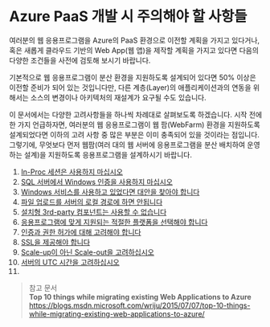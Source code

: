 # Azure PaaS 개발 시 주의해야 할 사항들

여러분의 웹 응용프로그램을 Azure의 PaaS 환경으로 이전할 계획을 가지고 있다거나, 혹은 새롭게 클라우드 기반의 Web App(웹 앱)을 제작할 계획을 가지고 있다면 다음의 다양한 조건들을 사전에 검토해 보시기 바랍니다. 

기본적으로 웹 응용프로그램이 분산 환경을 지원하도록 설계되어 있다면 50% 이상은 이전할 준비가 되어 있는 것입니다만, 다른 계층(Layer)의 애플리케이션과의 연동을 위해서는 소스의 변경이나 아키텍처의 재설계가 요구될 수도 있습니다. 

이 문서에서는 다양한 고려사항들을 하나씩 차례대로 살펴보도록 하겠습니다.
시작 전에 한 가지 언급하자면, 여러분의 웹 응용프로그램이 웹 팜(WebFarm) 환경을 지원하도록 설계되었다면 이하의 고려 사항 중 많은 부분은 이미 충족되어 있을 것이라는 점입니다. 그렇기에, 무엇보다 먼저 웹팜(여러 대의 웹 서버에 응용프로그램을 분산 배치하여 운영하는 설계)을 지원하도록 응용프로그램을 설계하시기 바랍니다.

1. [In-Proc 세션은 사용하지 마십시오](/1.DonotUseInProcSession/) 
2. [SQL 서버에서 Windows 인증을 사용하지 마십시오](/2.DonotUseWindowsAuthOnSQLServer/)
3. [Windows 서비스를 사용하고 있었다면 대안을 찾아야 합니다](/3.YouNeedAlternativeForWindowService/)
4. [파일 업로드를 서버의 로컬 경로에 하면 안됩니다](/4.FileUpload/)
5. [설치형 3rd-party 컴포넌트는 사용할 수 없습니다](/5.CannotInstall3rdControls/)
6. [응용프로그램에 맞게 지원되는 적절한 플랫폼을 선택해야 합니다](/6.CheckSupportedApplicationPlatform/)
7. [인증과 권한 허가에 대해 고려해야 합니다](/7.ThinkAboutAuthS/)
8. [SSL을 제공해야 합니다](/8.UseSSL/)
9. [Scale-up이 아닌 Scale-out을 고려하십시오](/9.ScaleOutInsteadOfScaleUp/) 
10. [서버의 UTC 시간을 고려하십시오](/10.UTCTimezone/)
11. 
    
  
> 참고 문서     
__Top 10 things while migrating existing Web Applications to Azure__    
https://blogs.msdn.microsoft.com/wriju/2015/07/07/top-10-things-while-migrating-existing-web-applications-to-azure/ 